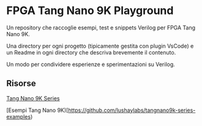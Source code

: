 # FPGA Tang Nano 9K Playground

Un repository che raccoglie esempi, test e snippets Verilog per FPGA Tang Nano 9K.

Una directory per ogni progetto (tipicamente gestita con plugin VsCode) e un Readme in ogni directory che descriva brevemente il contenuto.

Un modo per condividere esperienze e sperimentazioni su Verilog.


## Risorse 

[Tang Nano 9K Series](https://learn.lushaylabs.com/tang-nano-series/)

[Esempi Tang Nano 9K)[https://github.com/lushaylabs/tangnano9k-series-examples)
